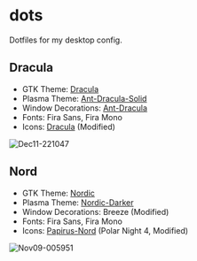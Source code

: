 # dots
Dotfiles for my desktop config.

## Dracula
* GTK Theme: [Dracula](https://draculatheme.com/gtk)
* Plasma Theme: [Ant-Dracula-Solid](https://store.kde.org/p/1420691)
* Window Decorations: [Ant-Dracula](https://store.kde.org/p/1370682)
* Fonts: Fira Sans, Fira Mono
* Icons: [Dracula](https://draculatheme.com/gtk) (Modified)

![Dec11-221047](https://user-images.githubusercontent.com/94010360/145702716-c33d7aff-a37e-4931-9f10-a39b0609fbcb.png)

## Nord
* GTK Theme: [Nordic](https://github.com/EliverLara/Nordic)
* Plasma Theme: [Nordic-Darker](https://github.com/EliverLara/Nordic)
* Window Decorations: Breeze (Modified)
* Fonts: Fira Sans, Fira Mono
* Icons: [Papirus-Nord](https://github.com/Adapta-Projects/Papirus-Nord) (Polar Night 4, Modified)

![Nov09-005951](https://user-images.githubusercontent.com/94010360/140984837-453e7f40-ccbc-4538-95b9-19dd209b12cd.png)
